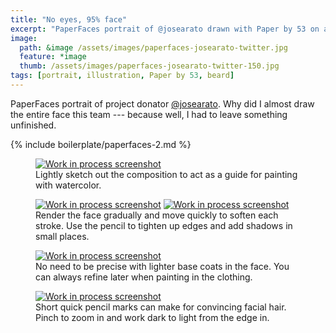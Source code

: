 ```yaml
---
title: "No eyes, 95% face"
excerpt: "PaperFaces portrait of @josearato drawn with Paper by 53 on an iPad."
image: 
  path: &image /assets/images/paperfaces-josearato-twitter.jpg 
  feature: *image
  thumb: /assets/images/paperfaces-josearato-twitter-150.jpg
tags: [portrait, illustration, Paper by 53, beard]
---
```


PaperFaces portrait of project donator [@josearato](http://twitter.com/josearato). Why did I almost draw the entire face this team --- because well, I had to leave something unfinished.

{% include boilerplate/paperfaces-2.md %}

<figure>
  <a href="{{ site.url }}/assets/images/paperfaces-josearato-process-1-lg.jpg"><img src="{{ site.url }}/assets/images/paperfaces-josearato-process-1-600.jpg" alt="Work in process screenshot"></a>
  <figcaption>Lightly sketch out the composition to act as a guide for painting with watercolor.</figcaption>
</figure>
<figure class="half">
  <a href="{{ site.url }}/assets/images/paperfaces-josearato-process-2-lg.jpg"><img src="{{ site.url }}/assets/images/paperfaces-josearato-process-2-600.jpg" alt="Work in process screenshot"></a>
  <a href="{{ site.url }}/assets/images/paperfaces-josearato-process-3-lg.jpg"><img src="{{ site.url }}/assets/images/paperfaces-josearato-process-3-600.jpg" alt="Work in process screenshot"></a>
  <figcaption>Render the face gradually and move quickly to soften each stroke. Use the pencil to tighten up edges and add shadows in small places.</figcaption>
</figure>
<figure>
  <a href="{{ site.url }}/assets/images/paperfaces-josearato-process-4-lg.jpg"><img src="{{ site.url }}/assets/images/paperfaces-josearato-process-4-600.jpg" alt="Work in process screenshot"></a>
  <figcaption>No need to be precise with lighter base coats in the face. You can always refine later when painting in the clothing.</figcaption>
</figure>
<figure>
  <a href="{{ site.url }}/assets/images/paperfaces-josearato-process-5-lg.jpg"><img src="{{ site.url }}/assets/images/paperfaces-josearato-process-5-600.jpg" alt="Work in process screenshot"></a>
  <figcaption>Short quick pencil marks can make for convincing facial hair. Pinch to zoom in and work dark to light from the edge in.</figcaption>
</figure>
